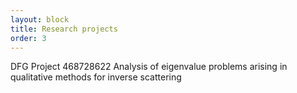 ```yaml
---
layout: block
title: Research projects
order: 3
---
```


DFG Project 468728622 Analysis of eigenvalue problems arising in qualitative methods for inverse scattering  <!-- https://gepris.dfg.de/gepris/projekt/468728622?context=projekt&task=showDetail&id=468728622& -->
